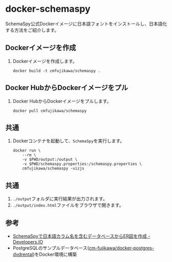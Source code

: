 # docker-schemaspy

SchemaSpy公式Dockerイメージに日本語フォントをインストールし、日本語化する方法をご紹介します。

## Dockerイメージを作成

1. Dockerイメージを作成します。

    ```shell
    docker build -t cmfujikawa/schemaspy .
    ```

## Docker HubからDockerイメージをプル

1. Docker HubからDockerイメージをプルします。

    ```shell
    docker pull cmfujikawa/schemaspy
    ```

## 共通

1. Dockerコンテナを起動して、`SchemaSpy`を実行します。

    ```shell
    docker run \
        --rm \
        -v $PWD/output:/output \
        -v $PWD/schemaspy.properties:/schemaspy.properties \
        cmfujikawa/schemaspy -vizjs
    ```

## 共通

1. `./output`フォルダに実行結果が出力されます。
1. `./output/index.html`ファイルをブラウザで開きます。

## 参考

- [SchemaSpyで日本語カラム名を含むデータベースからER図を作成 - Developers.IO](https://dev.classmethod.jp/articles/schemaspy-docker-localize-jp/)
- PostgreSQLのサンプルデータベース([cm\-fujikawa/docker\-postgres\-dvdrental](https://github.com/cm-fujikawa/docker-postgres-dvdrental))をDocker環境に構築
